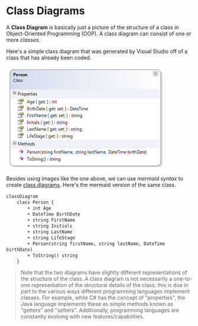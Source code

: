 # Class Diagrams

A **Class Diagram** is basically just a picture of the structure of a class in Object-Oriented Programming (OOP). A class diagram can consist of one or more *classes*.

Here's a simple class diagram that was generated by Visual Studio off of a class that has already been coded.

![](./images/Person.png)

Besides using images like the one above, we can use *mermaid syntax* to create [class diagrams](https://mermaid.js.org/syntax/classDiagram.html). Here's the mermaid version of the same class.

```mermaid
classDiagram
    class Person {
        + int Age
        + DateTime BirthDate
        + string FirstName
        + string Initials
        + string LastName
        + string LifeStage
        + Person(string firstName, string lastName, DateTime birthDate)
        + ToString() string
    }
```

> Note that the two diagrams have slightly different representations of the structure of the class. A class diagram is not necessarily a one-to-one representation of the structural details of the class; this is due in part to the various ways different programming languages implement classes. For example, while C# has the concept of "properties", the Java language implements these as simple methods known as "getters" and "setters". Additionally, programming languages are constantly evolving with new features/capabilities.

